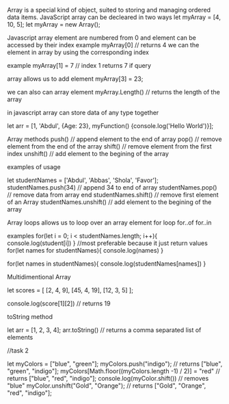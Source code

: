 Array is a special kind of object, suited to storing and managing ordered data items.
JavaScript array can be decleared in two ways
let myArray = [4, 10, 5];
let myArray = new Array();

Javascript array element are numbered from 0 and element can be accessed by their index
example
myArray[0] // returns 4
we can the element in array by using the corresponding index

example 
myArray[1] = 7 // index 1 returns 7 if query

array allows us to add element 
myArray[3] = 23;

we can also can array element 
myArray.Length() // returns the length of the array

in javascript array can store data of any type together

let arr = [1, 'Abdul', {Age: 23}, myFunction() {console.log('Hello World')}];

Array methods
push() // append element to the end of array
pop() // remove element from the end of the array
shift() // remove element from the first index
unshift() // add element to the begining of the array

examples of usage 

let studentNames = ['Abdul', 'Abbas', 'Shola', 'Favor'];
studentNames.push(34) // append 34 to end of array
studentNames.pop() // remove data  from array end
studentNames.shift() // remove first element of an Array
studentNames.unshift() // add element to the begining of the array

Array loops allows us to loop over an array element
for loop
for..of
for..in 

examples
for(let i = 0; i < studentNames.length; i++){
    console.log(student[i])
}
//most preferable because it just return values
for(let names for studentNames){
    console.log(names)
}

for(let names in studentNames){
    console.log(studentNames[names])
}

Multidimentional Array

let scores = [
    [2, 4, 9],
    [45, 4, 19],
    [12, 3, 5]
];

console.log(score[1][2]) // returns 19

toString method

let arr = [1, 2, 3, 4];
arr.toString() // returns a comma separated list of elements


//task 2

let myColors  = ["blue", "green"];
myColors.push("indigo"); // returns ["blue", "green", "indigo"];
myColors[Math.floor((myColors.length -1) / 2)] = "red" // returns ["blue", "red", "indigo"];
console.log(myColor.shift()) // removes "blue"
myColor.unshift("Gold", "Orange"); // returns ["Gold", "Orange", "red", "indigo"];




